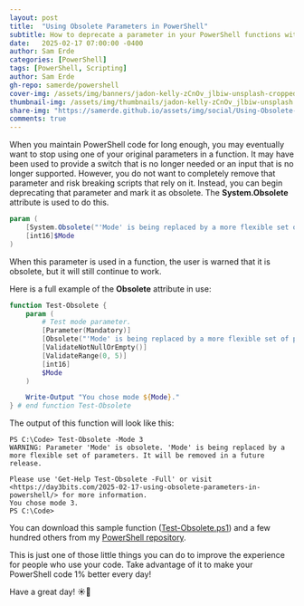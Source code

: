 ```yaml
---
layout: post
title:  "Using Obsolete Parameters in PowerShell"
subtitle: How to deprecate a parameter in your PowerShell functions without breaking existing scripts.
date:   2025-02-17 07:00:00 -0400
author: Sam Erde
categories: [PowerShell]
tags: [PowerShell, Scripting]
author: Sam Erde
gh-repo: samerde/powershell
cover-img: /assets/img/banners/jadon-kelly-zCnOv_jlbiw-unsplash-cropped.jpg
thumbnail-img: /assets/img/thumbnails/jadon-kelly-zCnOv_jlbiw-unsplash.jpg
share-img: "https://samerde.github.io/assets/img/social/Using-Obsolete-Parameters-In-PowerShell.png"
comments: true
---
```

<!-- markdownlint-disable no-inline-html -->

When you maintain PowerShell code for long enough, you may eventually want to stop using one of your original parameters in a function. It may have been used to provide a switch that is no longer needed or an input that is no longer supported. However, you do not want to completely remove that parameter and risk breaking scripts that rely on it. Instead, you can begin deprecating that parameter and mark it as obsolete. The **System.Obsolete** attribute is used to do this.

```powershell
param (
    [System.Obsolete("'Mode' is being replaced by a more flexible set of parameters. It will be removed in a future release. Please use 'Get-Help Test-Obsolete' or visit <https://day3bits.com/2025-02-17-using-obsolete-parameters-in-powershell/> for more information.")]
    [int16]$Mode
)
```

When this parameter is used in a function, the user is warned that it is obsolete, but it will still continue to work.

Here is a full example of the **Obsolete** attribute in use:

```powershell
function Test-Obsolete {
    param (
        # Test mode parameter.
        [Parameter(Mandatory)]
        [Obsolete("'Mode' is being replaced by a more flexible set of parameters. It will be removed in a future release.`n`nPlease use 'Get-Help Test-Obsolete' or visit <https://day3bits.com/2025-02-17-using-obsolete-parameters-in-powershell/> for more information.")]
        [ValidateNotNullOrEmpty()]
        [ValidateRange(0, 5)]
        [int16]
        $Mode
    )

    Write-Output "You chose mode ${Mode}."
} # end function Test-Obsolete
```

The output of this function will look like this:

```output
PS C:\Code> Test-Obsolete -Mode 3
WARNING: Parameter 'Mode' is obsolete. 'Mode' is being replaced by a more flexible set of parameters. It will be removed in a future release.

Please use 'Get-Help Test-Obsolete -Full' or visit <https://day3bits.com/2025-02-17-using-obsolete-parameters-in-powershell/> for more information.
You chose mode 3.
PS C:\Code>
```

You can download this sample function ([Test-Obsolete.ps1](https://github.com/SamErde/PowerShell/blob/main/Snippets/Test-Obsolete.ps1)) and a few hundred others from my [PowerShell repository](https://github.com/SamErde/PowerShell).

This is just one of those little things you can do to improve the experience for people who use your code. Take advantage of it to make your PowerShell code 1% better every day!

Have a great day! ☀️🙏
